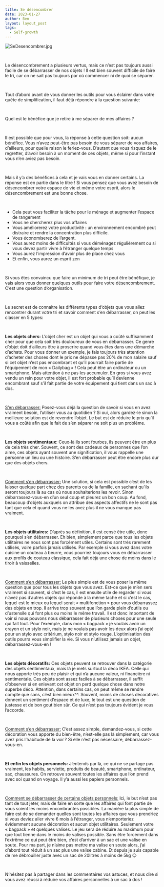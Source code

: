 ```yaml
---
title: Se désencombrer
date: 2023-01-27
author: Ben
layout: layout_post
tags:
  - Self-growth
---
```


<p class="p3"><img src="{{ "assets/img/SeDesencombrer.jpg" | relative_url }}" alt="SeDesencombrer.jpg"></p>
<p class="p4"><span class="s1"><b></b></span><br></p>
<p class="p2">Le désencombrement a plusieurs vertus, mais ce n’est pas toujours aussi facile de se débarrasser de nos objets ! Il est bien souvent difficile de faire le tri, car on ne sait pas toujours par où commencer ni de quoi se séparer. </p>
<p class="p5"><br></p>
<p class="p2">Tout d’abord avant de vous donner les outils pour vous éclairer dans votre quête de simplification, il faut déjà répondre à la question suivante:</p>
<p class="p5"><br></p>
<p class="p2">Quel est le bénéfice que je retire à me séparer de mes affaires ?</p>
<p class="p5"><br></p>
<p class="p2">Il est possible que pour vous, la réponse à cette question soit: aucun bénéfice. Vous n’avez peut-être pas besoin de vous séparer de vos affaires, d’ailleurs, pour quelle raison le feriez-vous. D’autant que vous risquez de le regretter, d’avoir besoin à un moment de ces objets, même si pour l’instant vous n’en aviez pas besoin.</p>
<p class="p5"><br></p>
<p class="p2">Mais il y’a des bénéfices à cela et je vais vous en donner certains. La réponse est en partie dans le titre ! Si vous pensez que vous avez besoin de désencombrer votre espace de vie et même votre esprit, alors le désencombrement est une bonne chose.</p>
<p class="p5"><br></p>
<ul class="ul1">
<li class="li2"><span class="s2"></span>Cela peut vous faciliter la tâche pour le ménage et augmenter l’espace de rangement</li>
<li class="li2"><span class="s2"></span>Vous ne chercherez plus vos affaires</li>
<li class="li2"><span class="s2"></span>Vous améliorerez votre productivité : un environnement encombré peut distraire et rendre la concentration plus difficile.</li>
<li class="li2"><span class="s2"></span>Vous économiserez de l’argent.</li>
<li class="li2"><span class="s2"></span>Vous aurez moins de difficultés si vous déménagez régulièrement ou si vous devez partir vivre à l’étranger quelque temps</li>
<li class="li2"><span class="s2"></span>Vous aurez l’impression d’avoir plus de place chez vous</li>
<li class="li2"><span class="s2"></span>Et enfin, vous aurez un esprit zen</li>
</ul>
<p class="p5"><br></p>
<p class="p2">Si vous êtes convaincu que faire un minimum de tri peut être bénéfique, je vais alors vous donner quelques outils pour faire votre désencombrement. C’est une question d’organisation.</p>
<p class="p5"><br></p>
<p class="p2">Le secret est de connaitre les différents types d’objets que vous allez rencontrer durant votre tri et savoir comment s’en débarrasser, on peut les classer en 5 types:</p>
<p class="p5"><br></p>
<p class="p2"><b>Les objets chers:</b> L’objet cher est un objet qui vous a coûté suffisamment cher pour que cela soit très douloureux de vous en débarrasser. Ce genre d’objet doit d’ailleurs être à proscrire quand vous êtes dans une démarche d’achats. Pour vous donner un exemple, je fais toujours très attention d’acheter des choses dont le prix ne dépasse pas 20% de mon salaire sauf si cet objet n’est pas encombrant et qu’il pourrait faire partie de l’équipement de mon « Dailybag » ! Cela peut être un ordinateur ou un smartphone. Mais attention à ne pas les accumuler. En gros si vous avez vendu un rein pour votre objet, il est fort probable qu’il devienne encombrant sauf s’il fait partie de votre équipement qui tient dans un sac à dos.</p>
<p class="p5"><span class="s3"></span><br></p>
<p class="p2"><span style="text-decoration: underline">S’en débarrasser:</span> Posez-vous déjà la question de savoir si vous en avez vraiment besoin, l’utiliser vous au quotidien ? Si oui, alors gardez-le sinon la meilleure solution est de revendre l’objet. Le but est de réduire le prix qu’il vous a coûté afin que le fait de s’en séparer ne soit plus un problème.</p>
<p class="p5"><b></b><br></p>
<p class="p2"><b>Les objets sentimentaux:</b> Ceux-là ils sont fourbes, ils peuvent être en plus de cela très cher. Souvent, ce sont des cadeaux de personnes que l’on aime, ces objets ayant souvent une signification, il vous rappelle une personne un lieu ou une histoire. S’en débarrasser peut être encore plus dur que des objets chers. </p>
<p class="p5"><span class="s3"></span><br></p>
<p class="p2"><span style="text-decoration: underline">Comment s’en débarrasser:</span> Une solution, si cela est possible c’est de les laisser quelque part chez des parents ou de la famille, en sachant qu’ils seront toujours là au cas où nous souhaiterions les revoir. Sinon débarrassez-vous-en d’un seul coup et pleurez un bon coup. Au fond, beaucoup d’objets auxquels on attribue des aspects affectifs ne le sont pas tant que cela et quand vous ne les avez plus il ne vous manque pas vraiment.</p>
<p class="p5"><b></b><br></p>
<p class="p2"><b>Les objets utilitaires:</b> D’après sa définition, il est censé être utile, donc pourquoi s’en débarrasser. Eh bien, simplement parce que tous les objets utilitaires ne nous sont pas forcément utiles. Certains sont très rarement utilisés, voire parfois jamais utilisés. Par exemple si vous avez dans votre cuisine un couteau à beurre, vous pourriez toujours vous en débarrasser aux profils de couteau classique, cela fait déjà une chose de moins dans le tiroir à vaisselles.</p>
<p class="p5"><span class="s3"></span><br></p>
<p class="p2"><span style="text-decoration: underline">Comment s’en débarrasser:</span> Le plus simple est de vous poser la même question que pour tous les objets que vous avez. Est-ce que je m’en sers vraiment si souvent, si c’est le cas, il est ensuite utile de regarder si vous n’avez pas d’autres objets qui réponde à la même tache et si c’est le cas, lequel est le mieux ou lequel serait « multifonction » pour vous débarrassez des objets en trop. Il arrive trop souvent que l’on garde plein d’outils ou d’ustensile qui font plus ou moins le même travail. Il est donc important de voir si nous pouvons nous débarrasser de plusieurs choses pour une seule qui fait tout. Pour l’exemple, dans mon « bagpack » je voulais avoir un crayon et un stylo noir, mais je ne voulais pas avoir les deux alors j’ai opté pour un stylo avec critérium, stylo noir et stylo rouge. L’optimisation des outils pourra vous simplifier la vie. Si vous n’utilisez jamais un objet, débarrassez-vous-en !</p>
<p class="p5"><br></p>
<p class="p2"><b>Les objets décoratifs:</b> Ces objets peuvent se retrouver dans la catégorie des objets sentimentaux, mais là je mets surtout la déco IKEA. Celle qui nous apporte très peu de plaisir et qui n’a aucune valeur, ni financière ni sentimentale. Ces objets sont assez faciles à se débarrasser, il suffit d’observer si en enlevant cet objet on perd quelque chose dans notre superbe déco. Attention, dans certains cas, on peut même se rendre compte que sans, c’est bien mieux^^. Souvent, moins de choses décoratives donnent un sentiment d’espace et de luxe, le tout est une question de justesse et de bon gout bien sûr. Ce qui n’est pas toujours évident je vous l’accorde.</p>
<p class="p5"><span class="s3"></span><br></p>
<p class="p2"><span style="text-decoration: underline">Comment s’en débarrasser:</span> C’est assez simple, demandez-vous, si cette décoration vous apporte du bien-être, n’est-elle pas là simplement, car vous avez pris l’habitude de la voir ? Si elle n’est pas nécessaire, débarrassez-vous-en.</p>
<p class="p5"><br></p>
<p class="p2"><b>Et enfin les objets personnels:</b> J’entends par là, ce qui ne se partage pas vraiment, les habits, serviette, produits de beauté, smartphone, ordinateur, sac, chaussures. On retrouve souvent toutes les affaires que l’on prend avec soi quand on voyage. Il y’a aussi les papiers personnels.</p>
<p class="p5"><span class="s3"></span><br></p>
<p class="p2"><span style="text-decoration: underline">Comment se débarrasser de certains objets personnels:</span> Ici, le but n’est pas tant de tout jeter, mais de faire en sorte que les affaires qui font partie de vous soient les moins encombrantes possibles. La manière la plus simple de faire est de se demander quelles sont toutes les affaires que vous prendriez si vous deviez aller vivre 6 mois à l’étranger, vous n’emporteriez évidemment aucune décoration et aucun objet utilitaires. Seulement votre « bagpack » et quelques valises. Le jeu sera de réduire au maximum pour que tout tienne dans le moins de valises possible. Sans être forcément dans l’extrême ce qui peut être bien, c’est d’arriver à un sac et une valise en soute. Pour ma part, je n’aime pas mettre ma valise en soute alors, j’ai d’abord tout réduit à un sac plus une valise cabine. Et depuis je suis capable de me débrouiller juste avec un sac de 20litres à moins de 5kg <span class="s4">😉</span></p>
<p class="p5"><br></p>
<p class="p2">N’hésitez pas à partager dans les commentaires vos astuces, et nous dire si vous avez réussi à réduire vos affaires personnelles à un sac à dos !</p>


